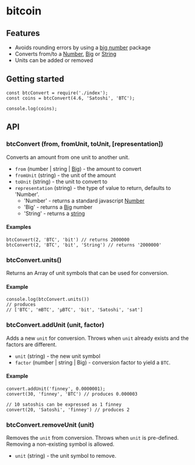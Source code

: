 # bitcoin

## Features

- Avoids rounding errors by using a [big number](https://www.npmjs.com/package/big.js) package
- Converts from/to a [Number](https://developer.mozilla.org/en-US/docs/Web/JavaScript/Reference/Global_Objects/Number),
  [Big](https://www.npmjs.com/package/big.js) or
  [String](https://developer.mozilla.org/en-US/docs/Web/JavaScript/Reference/Global_Objects/String)
- Units can be added or removed

## Getting started

```
const btcConvert = require('./index');    
const coins = btcConvert(4.6, 'Satoshi', 'BTC');  

console.log(coins);
```

## API

### btcConvert (from, fromUnit, toUnit, [representation])

Converts an amount from one unit to another unit.

- `from` (number | string | [Big](https://www.npmjs.com/package/big.js)) - the amount to convert
- `fromUnit` (string) - the unit of the amount
- `toUnit` (string) - the unit to convert to
- `representation` (string) - the type of value to return, defaults to 'Number'.
   - 'Number' - returns a standard javascript [Number](https://developer.mozilla.org/en-US/docs/Web/JavaScript/Reference/Global_Objects/Number)
   -  'Big' - returns a [Big](https://www.npmjs.com/package/big.js) number
   -  'String' - returns a [string](https://developer.mozilla.org/en-US/docs/Web/JavaScript/Reference/Global_Objects/String)

#### Examples

    btcConvert(2, 'BTC', 'bit') // returns 2000000
    btcConvert(2, 'BTC', 'bit', 'String') // returns '2000000'

### btcConvert.units()

Returns an Array of unit symbols that can be used for conversion.

#### Example

    console.log(btcConvert.units())
    // produces
    // ['BTC', 'mBTC', 'μBTC', 'bit', 'Satoshi', 'sat']

### btcConvert.addUnit (unit, factor)

Adds a new `unit` for conversion.  Throws when `unit` already exists and the factors are different.

- `unit` (string) - the new unit symbol
- `factor` (number | string | Big) - conversion factor to yield a `BTC`.

#### Example

    convert.addUnit('finney', 0.0000001);
    convert(30, 'finney', 'BTC') // produces 0.000003

    // 10 satoshis can be expressed as 1 finney
    convert(20, 'Satoshi', 'finney') // produces 2

### btcConvert.removeUnit (unit)

Removes the `unit` from conversion.  Throws when `unit` is pre-defined. Removing a non-existing symbol is allowed.

- `unit` (string) - the unit symbol to remove.
